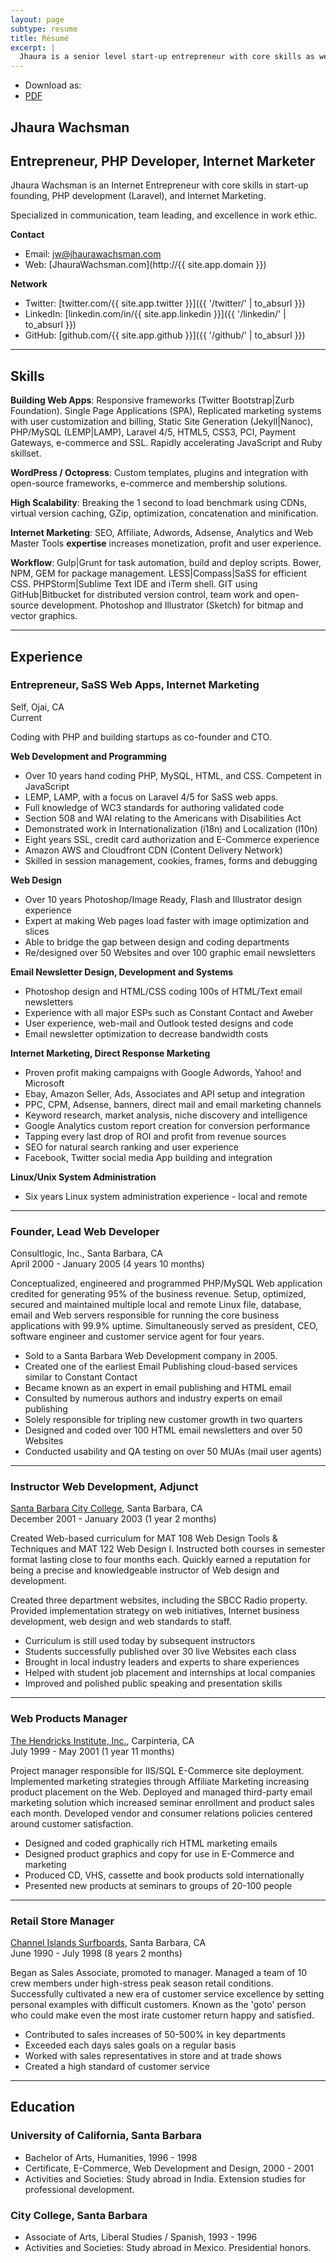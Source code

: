 ```yaml
---
layout: page
subtype: resume
title: Résumé
excerpt: |
  Jhaura is a senior level start-up entrepreneur with core skills as web developer rooted in LEMP|LAMP (PHP / MySQL) with a focus on modern mobile-first front-end technologies, responsive design, and Internet Marketing. View his résumé online and/or download as PDF.
---
```


<ul class="inline-justified text-right">
  <li><i class="icon-file-alt"></i> Download as:</li>
  <li><a class="label round secondary" href="{{ '/media/pdf/Jhaura-Wachsman-Resume.pdf' | to_cdnurl }}">PDF</a></li>
  <!-- <li><a class="label round secondary" href="{{ '/media/pdf/Jhaura-Wachsman-Resume.doc' | to_cdnurl }}">Word</a></li> -->
  <!-- <li><a class="label round secondary" href="{{ '/media/pdf/Jhaura-Wachsman-Resume.txt' | to_cdnurl }}">Text</a></li> -->
</ul>

## Jhaura Wachsman
## Entrepreneur, PHP Developer, Internet Marketer

Jhaura Wachsman is an Internet Entrepreneur with core skills in start-up founding, PHP development (Laravel), and Internet Marketing.

Specialized in communication, team leading, and excellence in work ethic.

**Contact**

  * Email: <jw@jhaurawachsman.com>
  * Web: [JhauraWachsman.com](http://{{ site.app.domain }})

**Network**

  * Twitter: [twitter.com/{{ site.app.twitter }}]({{ '/twitter/' | to_absurl }})
  * LinkedIn: [linkedin.com/in/{{ site.app.linkedin }}]({{ '/linkedin/' | to_absurl }})
  * GitHub: [github.com/{{ site.app.github }}]({{ '/github/' | to_absurl }})

* * *

## Skills

**Building Web Apps**: Responsive frameworks (Twitter Bootstrap|Zurb Foundation). Single Page Applications (SPA), Replicated marketing systems with user customization and billing, Static Site Generation (Jekyll|Nanoc), PHP/MySQL (LEMP|LAMP), Laravel 4/5, HTML5, CSS3, PCI, Payment Gateways, e-commerce and SSL. Rapidly accelerating JavaScript and Ruby skillset.

**WordPress / Octopress**: Custom templates, plugins and integration with open-source frameworks, e-commerce and membership solutions.

**High Scalability**: Breaking the 1 second to load benchmark using CDNs, virtual version caching, GZip, optimization, concatenation and minification.

**Internet Marketing**: SEO, Affiliate, Adwords, Adsense, Analytics and Web Master Tools **expertise** increases monetization, profit and user experience.

**Workflow**: Gulp|Grunt for task automation, build and deploy scripts. Bower, NPM, GEM for package management. LESS|Compass|SaSS for efficient CSS. PHPStorm|Sublime Text IDE and iTerm shell. GIT using GitHub|Bitbucket for distributed version control, team work and open-source development. Photoshop and Illustrator (Sketch) for bitmap and vector graphics.

* * *

## Experience

### Entrepreneur, SaSS Web Apps, Internet Marketing

Self, Ojai, CA  
Current

Coding with PHP and building startups as co-founder and CTO.

**Web Development and Programming**

  * Over 10 years hand coding PHP, MySQL, HTML, and CSS. Competent in JavaScript
  * LEMP, LAMP, with a focus on Laravel 4/5 for SaSS web apps.
  * Full knowledge of WC3 standards for authoring validated code
  * Section 508 and WAI relating to the Americans with Disabilities Act
  * Demonstrated work in Internationalization (i18n) and Localization (l10n)
  * Eight years SSL, credit card authorization and E-Commerce experience
  * Amazon AWS and Cloudfront CDN (Content Delivery Network)
  * Skilled in session management, cookies, frames, forms and debugging

**Web Design**

  * Over 10 years Photoshop/Image Ready, Flash and Illustrator design experience
  * Expert at making Web pages load faster with image optimization and slices
  * Able to bridge the gap between design and coding departments
  * Re/designed over 50 Websites and over 100 graphic email newsletters

**Email Newsletter Design, Development and Systems**

  * Photoshop design and HTML/CSS coding 100s of HTML/Text email newsletters
  * Experience with all major ESPs such as Constant Contact and Aweber
  * User experience, web-mail and Outlook tested designs and code
  * Email newsletter optimization to decrease bandwidth costs

**Internet Marketing, Direct Response Marketing**

  * Proven profit making campaigns with Google Adwords, Yahoo! and Microsoft
  * Ebay, Amazon Seller, Ads, Associates and API setup and integration
  * PPC, CPM, Adsense, banners, direct mail and email marketing channels
  * Keyword research, market analysis, niche discovery and intelligence
  * Google Analytics custom report creation for conversion performance
  * Tapping every last drop of ROI and profit from revenue sources
  * SEO for natural search ranking and user experience
  * Facebook, Twitter social media App building and integration

**Linux/Unix System Administration**

  * Six years Linux system administration experience - local and remote

* * *

### Founder, Lead Web Developer

Consultlogic, Inc., Santa Barbara, CA  
April 2000 - January 2005 (4 years 10 months)

Conceptualized, engineered and programmed PHP/MySQL Web application credited for generating 95% of the business revenue. Setup, optimized, secured and maintained multiple local and remote Linux file, database, email and Web servers responsible for running the core business applications with 99.9% uptime. Simultaneously served as president, CEO, software engineer and customer service agent for four years.

  * Sold to a Santa Barbara Web Development company in 2005.
  * Created one of the earliest Email Publishing cloud-based services similar to Constant Contact
  * Became known as an expert in email publishing and HTML email
  * Consulted by numerous authors and industry experts on email publishing
  * Solely responsible for tripling new customer growth in two quarters
  * Designed and coded over 100 HTML email newsletters and over 50 Websites
  * Conducted usability and QA testing on over 50 MUAs (mail user agents)

* * *

### Instructor Web Development, Adjunct

[Santa Barbara City College](http://sbcc.edu/), Santa Barbara, CA  
December 2001 - January 2003 (1 year 2 months)

Created Web-based curriculum for MAT 108 Web Design Tools & Techniques and MAT 122 Web Design I. Instructed both courses in semester format lasting close to four months each. Quickly earned a reputation for being a precise and knowledgeable instructor of Web design and development.

Created three department websites, including the SBCC Radio property. Provided implementation strategy on web initiatives, Internet business development, web design and web standards to staff.

  * Curriculum is still used today by subsequent instructors
  * Students successfully published over 30 live Websites each class
  * Brought in local industry leaders and experts to share experiences
  * Helped with student job placement and internships at local companies
  * Improved and polished public speaking and presentation skills

* * *

### Web Products Manager

[The Hendricks Institute, Inc.](http://hendricks.com/), Carpinteria, CA  
July 1999 - May 2001 (1 year 11 months)

Project manager responsible for IIS/SQL E-Commerce site deployment. Implemented marketing strategies through Affiliate Marketing increasing product placement on the Web. Deployed and managed third-party email marketing solution which increased seminar enrollment and product sales each month. Developed vendor and consumer relations policies centered around customer satisfaction.

  * Designed and coded graphically rich HTML marketing emails
  * Designed product graphics and copy for use in E-Commerce and marketing
  * Produced CD, VHS, cassette and book products sold internationally
  * Presented new products at seminars to groups of 20-100 people

* * *

### Retail Store Manager

[Channel Islands Surfboards](http://cisurfboards.com/), Santa Barbara, CA  
June 1990 - July 1998 (8 years 2 months)

Began as Sales Associate, promoted to manager. Managed a team of 10 crew members under high-stress peak season retail conditions. Successfully cultivated a new era of customer service excellence by setting personal examples with difficult customers. Known as the 'goto' person who could make even the most irate customer return happy and satisfied.

  * Contributed to sales increases of 50-500% in key departments
  * Exceeded each days sales goals on a regular basis
  * Worked with sales representatives in store and at trade shows
  * Created a high standard of customer service

* * *

## Education

### University of California, Santa Barbara

  * Bachelor of Arts, Humanities, 1996 - 1998
  * Certificate, E-Commerce, Web Development and Design, 2000 - 2001
  * Activities and Societies: Study abroad in India. Extension studies for professional development.

### City College, Santa Barbara

  * Associate of Arts, Liberal Studies / Spanish, 1993 - 1996
  * Activities and Societies: Study abroad in Mexico. Presidential honors.
